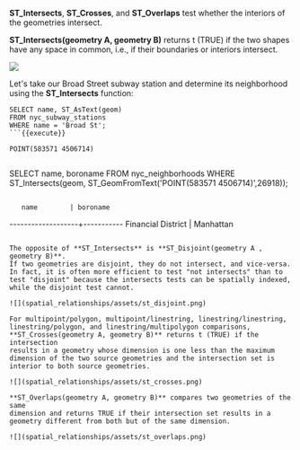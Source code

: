 **ST_Intersects**, **ST_Crosses**, and **ST_Overlaps** test whether the interiors
of the geometries intersect.

**ST_Intersects(geometry A, geometry B)** returns t (TRUE) if the two
shapes have any space in common, i.e., if their boundaries or interiors
intersect.

![](spatial_relationships/assets/st_intersects.png)

Let's take our Broad Street subway station and determine its
neighborhood using the **ST_Intersects** function:

```
SELECT name, ST_AsText(geom)
FROM nyc_subway_stations
WHERE name = 'Broad St';
```{{execute}}

```
    POINT(583571 4506714)
```

```
SELECT name, boroname
FROM nyc_neighborhoods
WHERE ST_Intersects(geom, ST_GeomFromText('POINT(583571 4506714)',26918));
```{{execute}}

```
       name        | boroname
-------------------+-----------
Financial District | Manhattan
```

The opposite of **ST_Intersects** is **ST_Disjoint(geometry A , geometry B)**.
If two geometries are disjoint, they do not intersect, and vice-versa.
In fact, it is often more efficient to test "not intersects" than to
test "disjoint" because the intersects tests can be spatially indexed,
while the disjoint test cannot.

![](spatial_relationships/assets/st_disjoint.png)

For multipoint/polygon, multipoint/linestring, linestring/linestring,
linestring/polygon, and linestring/multipolygon comparisons,
**ST_Crosses(geometry A, geometry B)** returns t (TRUE) if the intersection
results in a geometry whose dimension is one less than the maximum
dimension of the two source geometries and the intersection set is
interior to both source geometries.

![](spatial_relationships/assets/st_crosses.png)

**ST_Overlaps(geometry A, geometry B)** compares two geometries of the same
dimension and returns TRUE if their intersection set results in a
geometry different from both but of the same dimension.

![](spatial_relationships/assets/st_overlaps.png)

